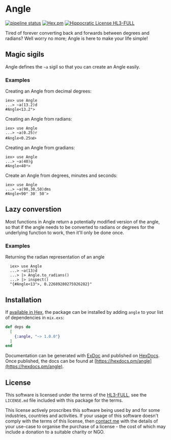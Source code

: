 # Angle

[![pipeline status](https://gitlab.com/jimsy/angle/badges/main/pipeline.svg)](https://gitlab.com/jimsy/angle/commits/main)
[![Hex.pm](https://img.shields.io/hexpm/v/angle.svg)](https://hex.pm/packages/angle)
[![Hippocratic License HL3-FULL](https://img.shields.io/static/v1?label=Hippocratic%20License&message=HL3-FULL&labelColor=5e2751&color=bc8c3d)](https://firstdonoharm.dev/version/3/0/full.html)

Tired of forever converting back and forwards between degrees and radians?
Well worry no more; Angle is here to make your life simple!

## Magic sigils

Angle defines the `~a` sigil so that you can create an Angle easily.

### Examples

Creating an Angle from decimal degrees:

    iex> use Angle
    ...> ~a(13.2)d
    #Angle<13.2°>

Creating an Angle from radians:

    iex> use Angle
    ...> ~a(0.25)r
    #Angle<0.25㎭>

Creating an Angle from gradians:

    iex> use Angle
    ...> ~a(40)g
    #Angle<40ᵍ>

Create an Angle from degrees, minutes and seconds:

    iex> use Angle
    ...> ~a(90,30,50)dms
    #Angle<90° 30′ 50″>

## Lazy converstion

Most functions in Angle return a potentially modified version of the angle,
so that if the angle needs to be converted to radians or degrees for the
underlying function to work, then it'll only be done once.

### Examples

Returning the radian representation of an angle

      iex> use Angle
      ...> ~a(13)d
      ...> |> Angle.to_radians()
      ...> |> inspect()
      "{#Angle<13°>, 0.22689280275926282}"

## Installation

If [available in Hex](https://hex.pm/docs/publish), the package can be installed
by adding `angle` to your list of dependencies in `mix.exs`:

```elixir
def deps do
  [
    {:angle, "~> 1.0.0"}
  ]
end
```

Documentation can be generated with [ExDoc](https://github.com/elixir-lang/ex_doc)
and published on [HexDocs](https://hexdocs.pm). Once published, the docs can
be found at [https://hexdocs.pm/angle](https://hexdocs.pm/angle).

## License

This software is licensed under the terms of the
[HL3-FULL](https://firstdonoharm.dev), see the `LICENSE.md` file included with
this package for the terms.

This license actively proscribes this software being used by and for some
industries, countries and activities.  If your usage of this software doesn't
comply with the terms of this license, then [contact me](mailto:james@harton.nz)
with the details of your use-case to organise the purchase of a license - the
cost of which may include a donation to a suitable charity or NGO.
